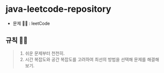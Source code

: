 # java-leetcode-repository

- 문제 🙋🏻  : leetCode

## 규칙 🙋‍♂️

>1. 쉬운 문제부터 천천히.
>2. 시간 복잡도와 공간 복잡도를 고려하여 최선의 방법을 선택해 문제를 해결해보기.
